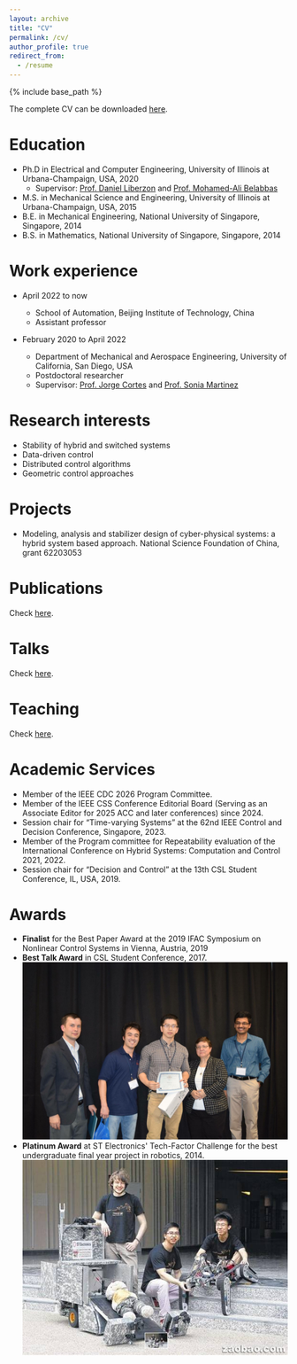 ```yaml
---
layout: archive
title: "CV"
permalink: /cv/
author_profile: true
redirect_from:
  - /resume
---
```


{% include base_path %}

The complete CV can be downloaded [here](../files/Shenyu_Liu_CV.pdf).

Education
======
* Ph.D in Electrical and Computer Engineering, University of Illinois at Urbana-Champaign, USA, 2020
  * Supervisor: <a href="http://liberzon.csl.illinois.edu/"> Prof. Daniel Liberzon</a> and <a href="https://publish.illinois.edu/belabbas/"> Prof. Mohamed-Ali Belabbas</a>
* M.S. in Mechanical Science and Engineering, University of Illinois at Urbana-Champaign, USA, 2015
* B.E. in Mechanical Engineering, National University of Singapore, Singapore, 2014
* B.S. in Mathematics, National University of Singapore, Singapore, 2014

Work experience
======
* April 2022 to now
  * School of Automation, Beijing Institute of Technology, China
  * Assistant professor

* February 2020 to April 2022
  * Department of Mechanical and Aerospace Engineering, University of California, San Diego, USA
  * Postdoctoral researcher
  * Supervisor: <a href="http://carmenere.ucsd.edu/jorge/">Prof. Jorge Cortes</a> and <a href="http://nodes.ucsd.edu/sonia/">Prof. Sonia Martinez</a>
  
Research interests
======
* Stability of hybrid and switched systems
* Data-driven control
* Distributed control algorithms
* Geometric control approaches

Projects
======
* Modeling, analysis and stabilizer design of cyber-physical systems: a hybrid system based approach. National Science Foundation of China, grant 62203053

Publications
======
  Check <a href="/publications">here</a>.
  
Talks
======
  Check <a href="/talks">here</a>.
  
Teaching
======
  Check <a href="/teaching">here</a>.

Academic Services
======
* Member of the IEEE CDC 2026 Program Committee.
* Member of the IEEE CSS Conference Editorial Board (Serving as an Associate Editor for 2025 ACC and later conferences) since 2024.
* Session chair for “Time-varying Systems” at the 62nd IEEE Control and Decision Conference, Singapore, 2023.
* Member of the Program committee for Repeatability evaluation of the International Conference on Hybrid Systems: Computation and Control 2021, 2022. 
* Session chair for “Decision and Control” at the 13th CSL Student Conference, IL, USA, 2019.
  
Awards
======
* <strong>Finalist</strong> for the Best Paper Award at the 2019 IFAC Symposium on Nonlinear Control 
Systems in Vienna, Austria, 2019
* <strong>Best Talk Award</strong> in CSL Student Conference, 2017. ![Best Talk Award in CSLSC 2017](/images/CSLSC.jpg)
* <strong>Platinum Award</strong> at ST Electronics&#39; Tech-Factor Challenge for the best undergraduate final year project in robotics, 2014. ![Platinum Award at Tech-Factor Challenge 2014](/images/Singapore.png)


